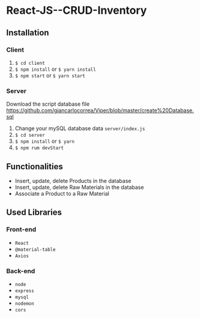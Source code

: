 # React-JS--CRUD-Inventory

## Installation

### Client

1. `$ cd client`
2. `$ npm install` or `$ yarn install`
3. `$ npm start` or `$ yarn start`

### Server
Download the script database file  https://github.com/giancarlocorrea/Viper/blob/master/create%20Database.sql
1. Change your mySQL database data `server/index.js`
2. `$ cd server`
3. `$ npm install` or `$ yarn`
4. `$ npm rum devStart`

## Functionalities

- Insert, update, delete Products in the database
- Insert, update, delete Raw Materials in the database
- Associate a Product to a Raw Material

## Used Libraries

### Front-end

- `React`
- `@material-table`
- `Axios`

### Back-end

- `node`
- `express`
- `mysql`
- `nodemon`
- `cors`
